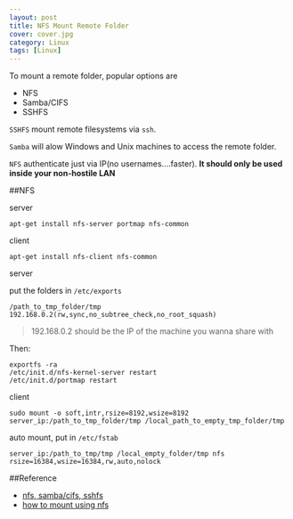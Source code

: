 ```yaml
---
layout: post
title: NFS Mount Remote Folder
cover: cover.jpg
category: Linux
tags: [Linux]
---
```


To mount a remote folder, popular options are

- NFS
- Samba/CIFS
- SSHFS

`SSHFS` mount remote filesystems via `ssh`.

`Samba` will alow Windows and Unix machines to access the remote folder.

`NFS` authenticate just via IP(no usernames....faster). **It should only be used inside your non-hostile LAN**

##NFS 

server 

`apt-get install nfs-server portmap nfs-common`

client

`apt-get install nfs-client nfs-common`

server

put the folders in `/etc/exports`

`/path_to_tmp_folder/tmp 192.168.0.2(rw,sync,no_subtree_check,no_root_squash)`

>192.168.0.2 should be the IP of the machine you wanna share with

Then:

```
exportfs -ra
/etc/init.d/nfs-kernel-server restart
/etc/init.d/portmap restart
```

client

`sudo mount -o soft,intr,rsize=8192,wsize=8192 server_ip:/path_to_tmp_folder/tmp /local_path_to_empty_tmp_folder/tmp`

auto mount, put in `/etc/fstab`

`server_ip:/path_to_tmp/tmp /local_empty_folder/tmp nfs rsize=16384,wsize=16384,rw,auto,nolock`

##Reference

- [nfs, samba/cifs, sshfs](http://unix.stackexchange.com/questions/62677/best-way-to-mount-remote-folder)
- [how to mount using nfs](http://superuser.com/questions/300662/how-to-mount-a-folder-from-a-linux-machine-on-another-linux-machine)

